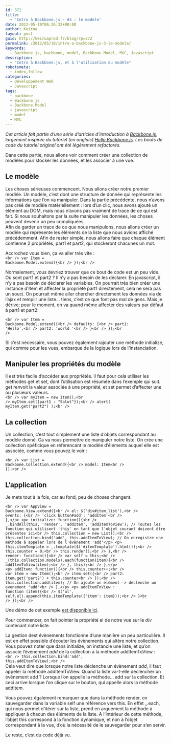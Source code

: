 ```yaml
---
id: 372
title:
  - 'Intro à Backbone.js - #3 : le modèle'
date: 2012-05-10T06:26:32+00:00
author: Keirua
layout: post
guid: http://keiruaprod.fr/blog/?p=372
permalink: /2012/05/10/intro-a-backbone-js-3-le-modele/
keywords:
  - Backbone.js, backbone, model, Backbone.Model, MVC, Javascript
description:
  - "Intro à Backbone.js, et à l'utilisation du modèle"
robotsmeta:
  - index,follow
categories:
  - Développement Web
  - Javascript
tags:
  - backbone
  - Backbone.js
  - Backbone.Model
  - javascript
  - model
  - MVC
---
```

_Cet article fait partie d&rsquo;une série d&rsquo;articles d&rsquo;introduction à [Backbone.js](http://documentcloud.github.com/backbone/ "Backbone.js"), largement inspirée du tutoriel (en anglais) [Hello Backbone.js](http://arturadib.com/hello-backbonejs/ "Hello Backbone.js"). Les bouts de code du tutoriel original ont été légèrement refactorés._

Dans cette partie, nous allons voir comment créer une collection de modèles pour stocker les données, et les associer à une vue.

## Le modèle

Les choses sérieuses commencent. Nous allons créer notre premier modèle. Un modèle, c&rsquo;est dont une structure de donnée qui représente les informations que l&rsquo;on va manipuler. Dans la partie précédente, nous n&rsquo;avons pas créé de modèle matériellement : lors d&rsquo;un clic, nous avons ajouté un élément au DOM, mais nous n&rsquo;avons pas vraiment de trace de ce qui est fait. Si nous souhaitons par la suite manipuler les données, les choses peuvent devenir un peu compliquées.  
Afin de garder un trace de ce que nous manipulons, nous allons créer un modèle qui représente les éléments de la liste que nous avions affiché précédemment. Afin de rester simple, nous allons faire que chaque élément contienne 2 propriétés, part1 et part2, qui stockeront chacunes un mot.

Accrochez vous bien, ça va aller très vite :  
<code lang="javascript">&lt;br />
var Item = Backbone.Model.extend({&lt;br />
  });&lt;br />
</code>  
<!--more-->

  
Normalement, vous devriez trouver que ce bout de code est un peu vide. Où sont part1 et part2 ? Il n&rsquo;y a pas besoin de les déclarer. En javascript, il n&rsquo;y a pas besoin de déclarer les variables. On pourrait très bien créer une instance d&rsquo;Item et affecter la propriété part1 directement, cela ne sera pas un souci. On pourrait même aller chercher directement les données via de l&rsquo;ajax et remplir une liste&#8230; tiens, c&rsquo;est ce que font pas mal de gens. Mais je dérive; pour le moment, on va quand même affecter des valeurs par défaut à part1 et part2:

<code lang="javascript">&lt;br />
var Item = Backbone.Model.extend({&lt;br />
	defaults: {&lt;br />
	  part1: 'Hello',&lt;br />
	  part2: 'world '&lt;br />
	}&lt;br />
  });&lt;br />
</code>

Si c&rsquo;est nécessaire, vous pouvez également rajouter une méthode initialize, qui comme pour les vues, embarque de la logique lors de l&rsquo;instanciation.

## Manipuler les propriétés du modèle

Il est très facile d&rsquo;accéder aux propriétés. Il faut pour cela utiliser les méthodes get et set, dont l&rsquo;utilisation est résumée dans l&rsquo;exemple qui suit. get renvoit la valeur associée à une propriété, et set permet d&rsquo;affecter une ou plusieurs valeurs.  
<code lang="javascript">&lt;br />
var myItem = new Item();&lt;br />
myItem.set({part1 : "Salut"});&lt;br />
alert( myItem.get("part2") );&lt;br />
</code>

## La collection

Un collection, c&rsquo;est tout simplement une liste d&rsquo;objets correspondant au modèle donné. Ca va nous permettre de manipuler notre liste. On crée une collection spéficique en référencant le modèle d&rsquo;éléments auquel elle est associée, comme vous pouvez le voir :

<code lang="javascript">&lt;br />
var List = Backbone.Collection.extend({&lt;br />
	model: Item&lt;br />
  });&lt;br />
</code>

## L&rsquo;application

Je mets tout à la fois, car au fond, peu de choses changent.

<code lang="javascript">&lt;br />
var AppView = Backbone.View.extend({&lt;br />
	el: $('div#item_list'),&lt;br />
	events: {&lt;br />
	  'click button#add': 'addItem'&lt;br />
	},&lt;/p>
&lt;p>	initialize: function(){&lt;br />
	  _.bindAll(this, 'render', 'addItem', 'addItemToView'); // Toutes les fonction qui utilisent 'this' en tant que l'objet courant doivent être présentes ici&lt;br />
	  this.collection = new List();&lt;br />
	  this.collection.bind('add', this.addItemToView); // On enregistre une méthode à appeler lors de l'évènement 'add'&lt;/p>
&lt;p>	  this.itemTemplate = _.template($('#itemTemplate').html());&lt;br />
	  this.counter = 0;&lt;br />
	  this.render();&lt;br />
	},&lt;br />
	render: function(){&lt;br />
	  var self = this;&lt;br />
	  _(this.collection.models).each(function(item){&lt;br />
		addItemToView(item);&lt;br />
	  }, this);&lt;br />
	},&lt;/p>
&lt;p>	addItem: function(){&lt;br />
	  this.counter++;&lt;br />
	  var item = new Item();&lt;br />
	  item.set({&lt;br />
		part2: item.get('part2') + this.counter&lt;br />
	  });&lt;br />
	  this.collection.add(item); // On ajoute un élément -> déclenche un evenement "add"&lt;br />
	},&lt;/p>
&lt;p>	addItemToView :  function (item){&lt;br />
		$('ul', self.el).append(this.itemTemplate({'item': item}));&lt;br />
	}&lt;br />
  });&lt;br />
</code>

Une démo de cet exemple [est disponible ici](http://keiruaprod.fr/hellobackbone-fr/part3/part3.htm "Demo du modele dans Hello backbone").

Pour commencer, on fait pointer la propriété el de notre vue sur le _div_ contenant notre liste.

La gestion dest évènements fonctionne d&rsquo;une manière un peu particulière. Il est en effet possible d&rsquo;écouter les évènements qui altère notre collection. Vous pouvez noter que dans initialize, on instancie une liste, et qu&rsquo;on associe l&rsquo;évènement _add_ de la collection à la méthode addItemToView :  
<code lang="javascript">&lt;br />
this.collection.bind('add', this.addItemToView);&lt;br />
</code>  
Cela veut dire que lorsque notre liste déclenche un évènement _add_, il faut appeler la méthode addItemToView. Quand la liste va-t-elle déclencher un évènement add ? Lorsque l&rsquo;on appelle la méthode&#8230; add sur la collection. Et ceci arrive lorsque l&rsquo;on clique sur le bouton, qui appelle alors la méthode addItem. 

Vous pouvez également remarquer que dans la méthode render, on sauvegarder dans la variable self une référence vers this. En effet _.each, qui nous permet d&rsquo;itérer sur la liste, prend en arguement la méthode à appliquer à chacun des éléments de la liste. A l&rsquo;intérieur de cette méthode, l&rsquo;objet this correspond à la fonction dynamique, et non à l&rsquo;objet correspondant à la vue, d&rsquo;où la nécessité de le sauvegarder pour s&rsquo;en servir.

Le reste, c&rsquo;est du code déjà vu.